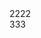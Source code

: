 <html>
<summary class="gutter-condensed gutter-lg d-flex">
	<summary class="flex-shrink-0 col-3">2222</summary>
	<summary class="flex-shrink-0 col-9">333</summary>
</summary>
</html>
